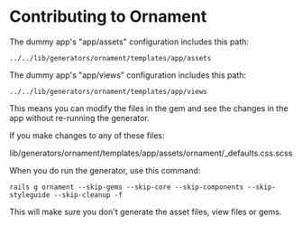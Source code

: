 Contributing to Ornament
========================

The dummy app's "app/assets" configuration includes this path:

    ../../lib/generators/ornament/templates/app/assets

The dummy app's "app/views" configuration includes this path:

    ../../lib/generators/ornament/templates/app/views

This means you can modify the files in the gem and see the changes in the app
without re-running the generator.

If you make changes to any of these files:

lib/generators/ornament/templates/app/assets/ornament/_defaults.css.scss

When you do run the generator, use this command:

    rails g ornament --skip-gems --skip-core --skip-components --skip-styleguide --skip-cleanup -f

This will make sure you don't generate the asset files, view files or gems.
